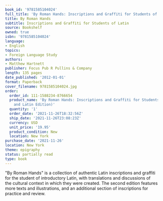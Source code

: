 ```yaml
---
book_id: '9781585104024'
full_title: 'By Roman Hands: Inscriptions and Graffiti for Students of Latin'
title: By Roman Hands
subtitle: Inscriptions and Graffiti for Students of Latin
source: Bookshelf
owned: true
isbn: '9781585104024'
language:
- English
topics:
- Foreign Language Study
authors:
- Matthew Hartnett
publisher: Focus Pub R Pullins & Company
length: 135 pages
date_published: '2012-01-01'
format: Paperback
cover_filename: 9781585104024.jpg
order:
  order_id: 111-1588234-8766654
  product_name: 'By Roman Hands: Inscriptions and Graffiti for Students of Latin (English
    and Latin Edition)'
  quantity: '1'
  order_date: '2021-11-26T18:32:56Z'
  ship_date: '2021-11-26T23:08:23Z'
  currency: USD
  unit_price: '19.95'
  product_condition: New
  location: New York
purchase_date: '2021-11-26'
location: New York
theme: epigraphy
status: partially read
type: book
---
```

"By Roman Hands" is a collection of authentic Latin inscriptions and graffiti for the student of introductory Latin, with translations and discussions of the cultural context in which they were created. The second edition features more texts and illustrations, and an additional section of inscriptions for practice and review.
